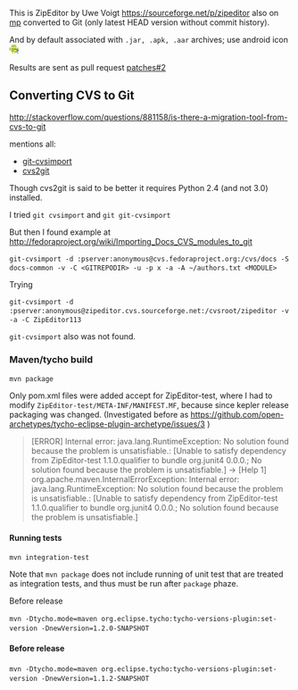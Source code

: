 
This is ZipEditor by Uwe Voigt <https://sourceforge.net/p/zipeditor>
also on [mp](http://marketplace.eclipse.org/content/eclipse-zip-editor)
converted to Git (only latest HEAD version without commit history).

And by default associated with `.jar, .apk, .aar` archives; use android icon
![](ZipEditor/icons/android_archive.png)  

Results are sent as pull request [patches#2](https://sourceforge.net/p/zipeditor/patches/2/)

## Converting CVS to Git

http://stackoverflow.com/questions/881158/is-there-a-migration-tool-from-cvs-to-git

mentions all:

- [git-cvsimport](https://www.kernel.org/pub/software/scm/git/docs/git-cvsimport.html)
- [cvs2git](http://cvs2svn.tigris.org/cvs2git.html)

Though cvs2git is said to be better it requires Python 2.4 (and not 3.0) installed.

I tried `git cvsimport` and `git git-cvsimport`

But then I found example at <http://fedoraproject.org/wiki/Importing_Docs_CVS_modules_to_git>

	git-cvsimport -d :pserver:anonymous@cvs.fedoraproject.org:/cvs/docs -S docs-common -v -C <GITREPODIR> -u -p x -a -A ~/authors.txt <MODULE>
	
Trying
	
	git-cvsimport -d :pserver:anonymous@zipeditor.cvs.sourceforge.net:/cvsroot/zipeditor -v -a -C ZipEditor113

`git-cvsimport` also was not found.

### Maven/tycho build

	mvn package

Only pom.xml files were added accept for ZipEditor-test,
where I had to modify `ZipEditor-test/META-INF/MANIFEST.MF`, because since kepler release packaging was changed. 
(Investigated before as <https://github.com/open-archetypes/tycho-eclipse-plugin-archetype/issues/3> )

> [ERROR] Internal error: java.lang.RuntimeException: No solution found because the problem is unsatisfiable.: [Unable to satisfy dependency from ZipEditor-test 1.1.0.qualifier to bundle org.junit4 0.0.0.; No solution found because the problem is unsatisfiable.] -> [Help 1]
> org.apache.maven.InternalErrorException: Internal error: java.lang.RuntimeException: No solution found because the problem is unsatisfiable.: [Unable to satisfy dependency from ZipEditor-test 1.1.0.qualifier to bundle org.junit4 0.0.0.; No solution found because the problem is unsatisfiable.]


#### Running tests

	mvn integration-test
	
Note that `mvn package` does not include running of unit test that are treated as integration tests,
and thus must be run after `package` phaze.

Before release

`mvn -Dtycho.mode=maven org.eclipse.tycho:tycho-versions-plugin:set-version -DnewVersion=1.2.0-SNAPSHOT`	


#### Before release

`mvn -Dtycho.mode=maven org.eclipse.tycho:tycho-versions-plugin:set-version -DnewVersion=1.1.2-SNAPSHOT`	
